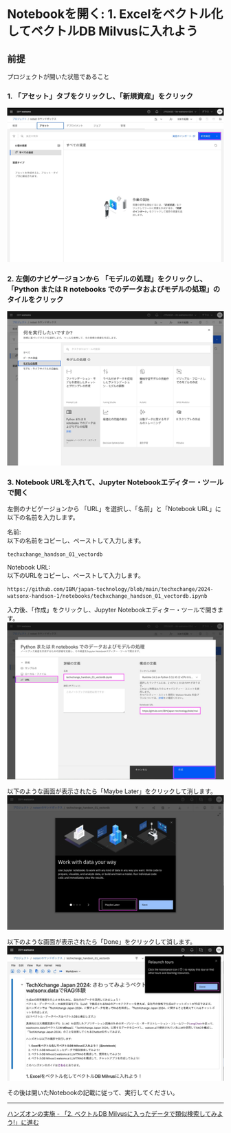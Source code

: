 # Notebookを開く: 1. Excelをベクトル化してベクトルDB Milvusに入れよう

## 前提　
プロジェクトが開いた状態であること

### 1. 「アセット」タブをクリックし、「新規資産」をクリック
![image](images/open_notebook_01.jpg)

### 2. 左側のナビゲージョンから 「モデルの処理」をクリックし、「Python または R notebooks でのデータおよびモデルの処理」のタイルをクリック
![image](images/open_notebook_02.jpg)

### 3. Notebook URLを入れて、Jupyter Notebookエディター・ツールで開く
左側のナビゲージョンから 「URL」を選択し、「名前」と「Notebook URL」に以下の名前を入力します。

名前:<br>
以下の名前をコピーし、ペーストして入力します。
```
techxchange_handson_01_vectordb
```


Notebook URL:<br>
以下のURLをコピーし、ペーストして入力します。
```
https://github.com/IBM/japan-technology/blob/main/techxchange/2024-watsonx-handson-1/notebooks/techxchange_handson_01_vectordb.ipynb
```

入力後、「作成」をクリックし、Jupyter Notebookエディター・ツールで開きます。
![image](images/open_notebook_03.jpg)<br>

以下のような画面が表示されたら「Maybe Later」をクリックして消します。
![image](images/open_notebook_04.jpg)<br>

以下のような画面が表示されたら「Done」をクリックして消します。
![image](images/open_notebook_05.jpg)<br>


その後は開いたNotebookの記載に従って、実行してください。

---
[ハンズオンの実施 - 「2. ベクトルDB Milvusに入ったデータで類似検索してみよう!」に進む](02_hands_on_guide.md#2-ベクトルdb-milvusに入ったデータで類似検索してみよう)<br>



